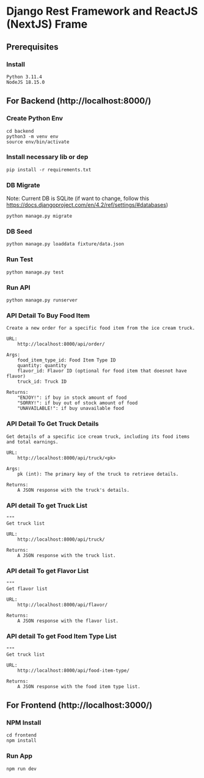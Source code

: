 # Django Rest Framework and ReactJS (NextJS) Frame

## Prerequisites
### Install
```
Python 3.11.4
NodeJS 18.15.0
```

## For Backend (http://localhost:8000/)
### Create Python Env
```
cd backend
python3 -m venv env
source env/bin/activate
```

### Install necessary lib or dep
```
pip install -r requirements.txt
```

### DB Migrate
Note: Current DB is SQLite (if want to change, follow this https://docs.djangoproject.com/en/4.2/ref/settings/#databases)
```
python manage.py migrate
```

### DB Seed
```
python manage.py loaddata fixture/data.json
```

### Run Test
```
python manage.py test
```

### Run API
```
python manage.py runserver
```

### API Detail To Buy Food Item
```
Create a new order for a specific food item from the ice cream truck.

URL:
    http://localhost:8000/api/order/

Args:
    food_item_type_id: Food Item Type ID
    quantity: quantity 
    flavor_id: Flavor ID (optional for food item that doesnot have flavor)
    truck_id: Truck ID

Returns:
    "ENJOY!": if buy in stock amount of food
    "SORRY!": if buy out of stock amount of food
    "UNAVAILABLE!": if buy unavailable food
```

### API Detail To Get Truck Details
```
Get details of a specific ice cream truck, including its food items and total earnings.

URL:
    http://localhost:8000/api/truck/<pk>

Args:
    pk (int): The primary key of the truck to retrieve details.
    
Returns:
    A JSON response with the truck's details.
```

### API detail To get Truck List
```
"""
Get truck list

URL:
    http://localhost:8000/api/truck/

Returns:
    A JSON response with the truck list.
```

### API detail To get Flavor List
```
"""
Get flavor list

URL:
    http://localhost:8000/api/flavor/

Returns:
    A JSON response with the flavor list.
```

### API detail To get Food Item Type List
```
"""
Get truck list

URL:
    http://localhost:8000/api/food-item-type/

Returns:
    A JSON response with the food item type list.
```

## For Frontend (http://localhost:3000/)
### NPM Install
```
cd frontend
npm install
```

### Run App
```
npm run dev
```